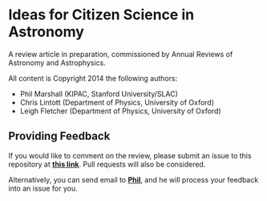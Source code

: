# Ideas for Citizen Science in Astronomy

A review article in preparation, commissioned by Annual Reviews of Astronomy and Astrophysics.

All content is Copyright 2014 the following authors: 
* Phil Marshall (KIPAC, Stanford University/SLAC)
* Chris Lintott (Department of Physics, University of Oxford)
* Leigh Fletcher (Department of Physics, University of Oxford)


## Providing Feedback

If you would like to comment on the review, please submit an issue to this
repository at **[this
link](https://github.com/drphilmarshall/Ideas-for-Citizen-Science-in-Astronomy/issues)**.
Pull requests will also be considered.

Alternatively, you can send email to **[Phil](mailto:pjm@stanford.edu)**, and
he will process your feedback into an issue for you.
